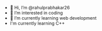 - 👋 Hi, I’m @rahulprabhakar26
- 👀 I’m interested in coding
- 🌱 I’m currently learning web development
- I'm currently  learning C++
<!---
rahulprabhakar26/rahulprabhakar26 is a ✨ special ✨ repository because its `README.md` (this file) appears on your GitHub profile.
You can click the Preview link to take a look at your changes.
--->
